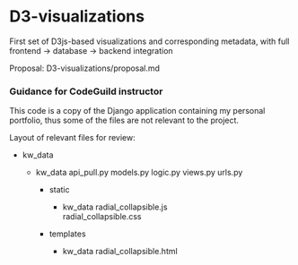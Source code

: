 # D3-visualizations
First set of D3js-based visualizations and corresponding metadata, with full frontend -> database -> backend integration

Proposal:
D3-visualizations/proposal.md


### Guidance for CodeGuild instructor
This code is a copy of the Django application containing my personal portfolio, thus some of the files are not relevant to the project.

Layout of relevant files for review:

 * kw_data
    * kw_data
        api_pull.py
        models.py
        logic.py
        views.py
        urls.py

        - static
            - kw_data
                radial_collapsible.js        
                radial_collapsible.css

        - templates
            - kw_data
                radial_collapsible.html
